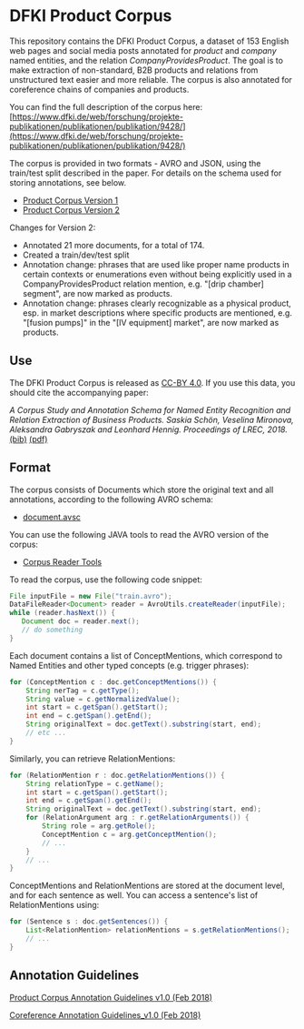 # DFKI Product Corpus

This repository contains the DFKI Product Corpus, a dataset of 153 English web pages and social media posts annotated for _product_ and _company_ named entities, and the relation _CompanyProvidesProduct_. The goal is to make extraction of non-standard, B2B products and relations from unstructured text easier and more reliable. The corpus is also annotated for coreference chains of companies and products.

You can find the full description of the corpus here: [https://www.dfki.de/web/forschung/projekte-publikationen/publikationen/publikation/9428/](https://www.dfki.de/web/forschung/projekte-publikationen/publikationen/publikation/9428/)

The corpus is provided in two formats - AVRO and JSON, using the train/test split described in the paper. For details on the schema used for storing annotations, see below.

 * [Product Corpus Version 1](v1_20180509)
 * [Product Corpus Version 2](v2_20190618)

Changes for Version 2:
 * Annotated 21 more documents, for a total of 174.
 * Created a train/dev/test split
 * Annotation change: phrases that are used like proper name products in certain contexts or enumerations even without being explicitly used in a CompanyProvidesProduct relation mention, e.g. "[drip chamber] segment", are now marked as products.
 * Annotation change: phrases clearly recognizable as a physical product, esp. in market descriptions where specific products are mentioned, e.g. "[fusion pumps]" in the "[IV equipment] market", are now marked as products.

## Use
The DFKI Product Corpus is released as [CC-BY 4.0](https://creativecommons.org/licenses/by/4.0/). If you use this data, you should cite the accompanying paper:

_A Corpus Study and Annotation Schema for Named Entity Recognition and Relation Extraction of Business Products. Saskia Schön, Veselina Mironova, Aleksandra Gabryszak and Leonhard Hennig. Proceedings of LREC, 2018._ [(bib)](paper.bib) [(pdf)](https://www.dfki.de/fileadmin/user_upload/import/9428_lrec_product_corpus.pdf)


## Format

The corpus consists of Documents which store the original text and all annotations, according to the following AVRO schema:

 * [document.avsc](document.avsc)

You can use the following JAVA tools to read the AVRO version of the corpus:

 * [Corpus Reader Tools](sdw-tools-1.0-SNAPSHOT.jar)

To read the corpus, use the following code snippet:

   ```java
   File inputFile = new File("train.avro");
   DataFileReader<Document> reader = AvroUtils.createReader(inputFile);
   while (reader.hasNext()) {
      Document doc = reader.next();
      // do something
   }

   ```

Each document contains a list of ConceptMentions, which correspond to Named Entities and other typed concepts (e.g. trigger phrases):

   ```java
   for (ConceptMention c : doc.getConceptMentions()) {
       String nerTag = c.getType();
       String value = c.getNormalizedValue();
       int start = c.getSpan().getStart();
       int end = c.getSpan().getEnd();
       String originalText = doc.getText().substring(start, end);
       // etc ...
   }
   ```

Similarly, you can retrieve RelationMentions:

   ```java
   for (RelationMention r : doc.getRelationMentions()) {
       String relationType = c.getName();
       int start = c.getSpan().getStart();
       int end = c.getSpan().getEnd();
       String originalText = doc.getText().substring(start, end);
       for (RelationArgument arg : r.getRelationArguments()) {
           String role = arg.getRole();
           ConceptMention c = arg.getConceptMention();
           // ...
       }
       // ...
   }
   ```

ConceptMentions and RelationMentions are stored at the document level, and for each sentence as well. You can access a sentence's list of RelationMentions using:

   ```java
   for (Sentence s : doc.getSentences()) {
       List<RelationMention> relationMentions = s.getRelationMentions();
       // ...
   }
   ```



## Annotation Guidelines

[Product Corpus Annotation Guidelines v1.0 (Feb 2018)](Product_Corpus_Annotation_Guidelines_Feb_2018_v1.0.pdf)

[Coreference Annotation Guidelines_v1.0 (Feb 2018)](Coreference_Guidelines.pdf)
